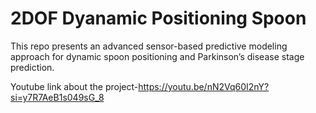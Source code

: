 # 2DOF Dyanamic Positioning Spoon

This repo presents an advanced sensor-based predictive modeling approach for dynamic spoon positioning and Parkinson’s disease stage prediction.

Youtube link about the project-https://youtu.be/nN2Vq60I2nY?si=y7R7AeB1s049sG_8
 
